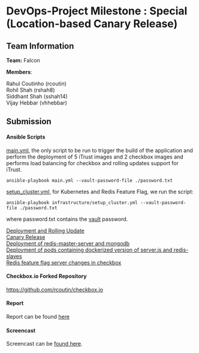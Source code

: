 # DevOps-Project Milestone : Special (Location-based Canary Release)

## Team Information

**Team:** Falcon

**Members**:

Rahul Coutinho  (rcoutin)  
Rohil Shah      (rshah8)  
Siddhant Shah   (sshah14)  
Vijay Hebbar    (vhhebbar)  

## Submission

#### Ansible Scripts

[main.yml](main.yml), the only script to be run to trigger the build of the application and perform the deployment of 5 iTrust images and 2 checkbox images and performs load balancing for checkbox and rolling updates support for iTrust.

``` 
ansible-playbook main.yml --vault-password-file ./password.txt
```
  

[setup_cluster.yml](https://github.ncsu.edu/rshah8/DevOps-Project/blob/m3/infrastructure/setup_cluster.yml), for Kubernetes and Redis Feature Flag, we run the script: 
``` 
ansible-playbook infrastructure/setup_cluster.yml --vault-password-file ./password.txt
```

where password.txt contains the [vault](secrets.yml) password.

[Deployment and Rolling Update](/roles/iTrust_build/tasks/main.yml)  
[Canary Release](/roles/checkbox_build/tasks/main.yml)  
[Deployment of redis-master-server and mongodb](/infrastructure/deploy_secondary.yml)  
[Deployment of pods containing dockerized version of server.js and redis-slaves](infrastructure/deploy_primary.yml)  
[Redis feature flag server changes in checkbox](https://github.com/rcoutin/checkbox.io)

#### Checkbox.io Forked Repository
https://github.com/rcoutin/checkbox.io

#### Report
Report can be found [here](report.md)

#### Screencast

Screencast can be [found here](https://youtu.be/klThbyALL2U).

